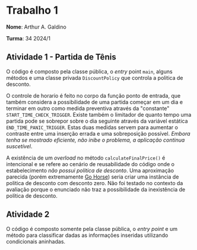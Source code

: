 # Trabalho 1
**Nome**: Arthur A. Galdino

**Turma**: 34 2024/1

## Atividade 1 - Partida de Tênis

O código é composto pela classe pública, o *entry* point ``main``, alguns métodos e uma classe privada ``DiscountPolicy`` que controla a politica de desconto.

O controle de horario é feito no corpo da função ponto de entrada, que também considera a possibilidade de uma partida começar em um dia e terminar em outro como medida preventiva através da "constante" ``START_TIME_CHECK_TRIGGER``. Existe também o limitador de quanto tempo uma partida pode se sobrepor sobre o dia seguinte através da variável estática ``END_TIME_PANIC_TRIGGER``. Estas duas medidas servem para aumentar o contraste entre uma inserção errada e uma sobreposição possível. *Embora tenha se mostrado eficiente, não inibe o problema, a aplicação continua suscetível*.

A existência de um *overload* no método ``calculateFinalPrice()`` é intencional e se refere ao cenário de reusabilidade do código onde o estabelecimento _não possui politica de desconto_. Uma aproximação parecida (porém extremamente [Go Horse](https://gist.github.com/banaslee/4147370)) seria criar uma instância de politica de desconto com desconto zero. Não foi testado no contexto da avaliação porque o enunciado não traz a possibilidade da inexistência de política de desconto.

## Atividade 2

O código é composto somente pela classe pública, o *entry point* e um método  para classificar dadas as informações inseridas utilizando condicionais aninhadas.